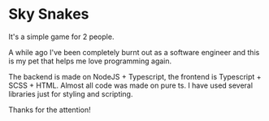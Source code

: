 # Sky Snakes

It's a simple game for 2 people.

A while ago I've been completely burnt out as a software engineer and this is my pet that helps me love programming again.

The backend is made on NodeJS + Typescript, the frontend is Typescript + SCSS + HTML.
Almost all code was made on pure ts. I have used several libraries just for styling and scripting.

Thanks for the attention!
